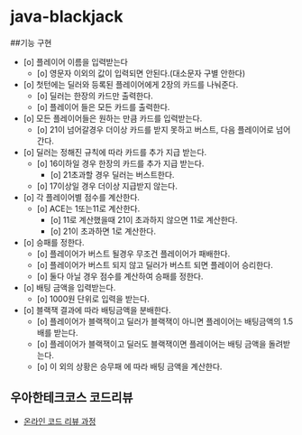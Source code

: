 # java-blackjack
##기능 구현
 - [o] 플레이어 이름을 입력받는다
    - [o] 영문자 이외의 값이 입력되면 안된다.(대소문자 구별 안한다)
 - [o] 첫턴에는 딜러와 등록된 플레이어에게 2장의 카드를 나눠준다.
    - [o] 딜러는 한장의 카드만 출력한다.
    - [o] 플레이어 들은 모든 카드를 출력한다.
 - [o] 모든 플레이어들은 원하는 만큼 카드를 입력받는다.
    - [o] 21이 넘어갈경우 더이상 카드를 받지 못하고 버스트, 다음 플레이어로 넘어간다.
 - [o] 딜러는 정해진 규칙에 따라 카드를 추가 지급 받는다.
    - [o] 16이하일 경우 한장의 카드를 추가 지급 받는다.
        - [o] 21초과할 경우 딜러는 버스트한다.
    - [o] 17이상일 경우 더이상 지급받지 않는다.
 - [o] 각 플레이어별 점수를 계산한다.
    - [o] ACE는 1또는11로 계산한다.
        - [o] 11로 계산했을때 21이 초과하지 않으면 11로 계산한다.
        - [o] 21이 초과하면 1로 계산한다.
 - [o] 승패를 정한다.
    - [o] 플레이어가 버스트 될경우 무조건 플레이어가 패배한다.
    - [o] 플레이어가 버스트 되지 않고 딜러가 버스트 되면 플레이어 승리한다.
    - [o] 둘다 아닐 경우 점수를 계산하여 승패를 정한다.
 - [o] 배팅 금액을 입력받는다.
    - [o] 1000원 단위로 입력을 받는다.
 - [o] 블랙잭 결과에 따라 배팅금액을 분배한다.
    - [o] 플레이어가 블랙잭이고 딜러가 블랙잭이 아니면 플레이어는 배팅금액의 1.5배를 받는다.
    - [o] 플레이어가 블랙잭이고 딜러도 블랙잭이면 플레이어는 배팅 금액을 돌려받는다.
    - [o] 이 외의 상황은 승무패 에 따라 배팅 금액을 계산한다.

## 우아한테크코스 코드리뷰
* [온라인 코드 리뷰 과정](https://github.com/woowacourse/woowacourse-docs/blob/master/maincourse/README.md)


